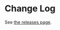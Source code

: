 # Change Log

See [the releases page](https://github.com/tw-in-js/vscode-twind-intellisense/releases).
